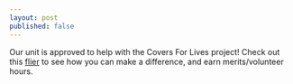 ```yaml
---
layout: post
published: false
---
```

Our unit is approved to help with the Covers For Lives project! Check out this [flier](https://drive.google.com/file/d/1cUZWcxLNgSyoa6FZMr-E6ygLZRvW23j0/view?usp=sharing) to see how you can make a difference, and earn merits/volunteer hours.
